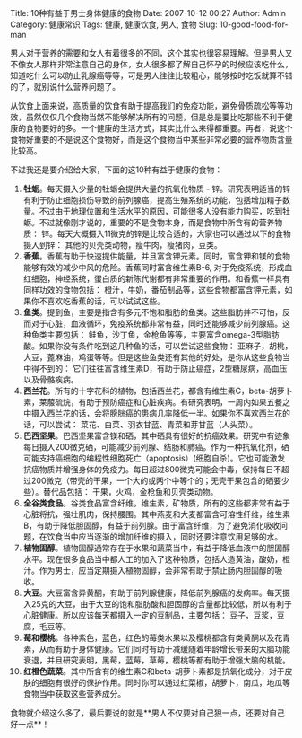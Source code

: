 Title: 10种有益于男士身体健康的食物
Date: 2007-10-12 00:27
Author: Admin
Category: 健康常识
Tags: 健康, 健康饮食, 男人, 食物
Slug: 10-good-food-for-man

男人对于营养的需要和女人有着很多的不同，这个其实也很容易理解。但是男人又不像女人那样非常注意自己的身体，女人很多都了解自己怀孕的时候应该吃什么，知道吃什么可以防止乳腺癌等等，可是男人往往比较粗心，能够按时吃饭就算不错的了，就别说什么营养问题了。

从饮食上面来说，高质量的饮食有助于提高我们的免疫功能，避免骨质疏松等等功效，虽然仅仅几个食物当然不能够解决所有的问题，但是总是要比吃那些不利于健康的食物要好的多。一个健康的生活方式，其实比什么来得都重要。再者，说这个食物好重要的不是说这个食物好，而是这个食物当中某些非常必要的营养物质含量比较高。

不过我还是要介绍给大家，下面的这10种有益于健康的食物：

1.  **牡蛎**。每天摄入少量的牡蛎会提供大量的抗氧化物质 -
    锌。研究表明适当的锌有利于防止细胞损伤导致的前列腺癌，提高生殖系统的功能，包括增加精子数量。不过由于地理位置和生活水平的原因，可能很多人没有能力购买，吃到牡蛎。不过就像刚才说的，重要的不是食物本身，而是食物中所含有的营养物质：
    锌。每天大概摄入11微克的锌是比较合适的，大家也可以通过以下的食物摄入到锌：
    其他的贝壳类动物，瘦牛肉，瘦猪肉，豆类。
2.  **香蕉**。香蕉有助于快速提供能量，并且富含钾元素。同时，富含钾和镁的食物能够有效的减少中风的危险。香蕉同时富含维生素B-6,
    对于免疫系统，形成血红细胞，神经系统，蛋白质的新陈代谢都有非常重要的作用。和香蕉一样具有同样功效的食物包括：
    橙汁，牛奶，番茄制品等，这些食物都富含钾元素，如果你不喜欢吃香蕉的话，可以试试这些。
3.  **鱼类**。提到鱼，主要是指含有多元不饱和脂肪的鱼类。这些脂肪并不可怕，反而对于心脏，血液循环，免疫系统都非常有益，同时还能够减少前列腺癌。这种鱼类主要包括：
    鲑鱼，沙丁鱼，金枪鱼等等，主要富含omega-3型脂肪酸。如果你没有条件吃到这几种鱼的话，可以尝试这些食物：
    亚麻子，胡桃，大豆，蓖麻油，鸡蛋等等。但是这些鱼类还有其他的好处，是你从这些食物当中得不到的：
    它们往往富含维生素D，有助于防止癌症，2型糖尿病，高血压以及骨骼疾病。
4.  **西兰花**。所有的十字花科的植物，包括西兰花，都含有维生素C，beta-胡萝卜素，莱菔硫烷，有助于预防癌症和心脏疾病。有研究表明，一周内如果五餐之中摄入西兰花的话，会将膀胱癌的患病几率降低一半。如果你不喜欢西兰花的话，可以尝试：
    菜花、白菜、羽衣甘蓝、青菜和芽甘蓝（人头菜）。
5.  **巴西坚果**。巴西坚果富含镁和硒，其中硒具有很好的抗癌效果。研究中有迹象每日摄入200微克硒，可能减少前列腺、结肠和肺癌。作为一种抗氧化剂，硒可能支持癌细胞的编程性细胞死亡（apoptosis）(细胞自杀)。它也可能激发抗癌物质并增强身体的免疫力。每日超过800微克可能会中毒，保持每日不超过200微克（带壳的干果，一个大的或两个中等个的；无壳干果包含的硒要少些）。替代品包括：
    干果，火鸡，金枪鱼和贝壳类动物。
6.  **全谷类食品**。谷类食品富含纤维，维生素，矿物质，所有的这些都非常有益于心脏将抗，强壮肌肉，保持腰围。其中燕麦和大麦都富含可溶性纤维，维生素B，有助于降低胆固醇，有益于前列腺。由于富含纤维，为了避免消化吸收问题，在饮食当中应当逐渐的增加纤维的摄入，同时还要注意饮用足够的水。
7.  **植物固醇**。植物固醇通常存在于水果和蔬菜当中，有益于降低血液中的胆固醇水平。现在很多食品当中都人工的加入了这种物质，包括人造黄油，酸奶，橙汁。作为男士，应当定期摄入植物固醇，会非常有助于禁止肠内胆固醇的吸收。
8.  **大豆**。大豆富含异黄酮，有助于前列腺健康，降低前列腺癌的发病率。每天摄入25克的大豆，由于大豆的饱和脂肪酸和胆固醇的含量都比较低，所以有利于心脏健康。所以应该每天都摄入一定的豆制品，主要包括：
    豆子，豆浆，豆腐，毛豆等。
9.  **莓和樱桃**。各种紫色，蓝色，红色的莓类水果以及樱桃都含有类黄酮以及花青素，从而有助于身体健康。它们同时有助于减缓随着年龄增长带来的大脑功能衰退，并且研究表明，黑莓，蓝莓，草莓，樱桃等都有助于增强大脑的机能。
10. **红橙色蔬菜**。其中所含有的维生素C和beta-胡萝卜素都是抗氧化成分，对于皮肤的细胞有很好的保护作用。同时你可以通过红菜椒，胡萝卜，南瓜，地瓜等食物当中获取这些营养成分。

</p>
食物就介绍这么多了，最后要说的就是**男人不仅要对自己狠一点，还要对自己好一点**！
